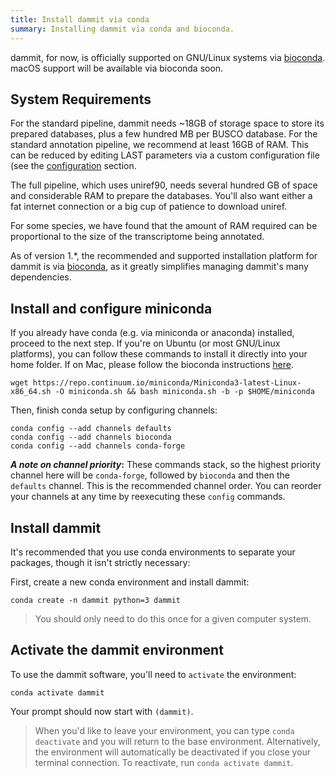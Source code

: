 ```yaml
---
title: Install dammit via conda
summary: Installing dammit via conda and bioconda.
---
```


dammit, for now, is officially supported on GNU/Linux systems via
[bioconda](https://bioconda.github.io/index.html). macOS support will be
available via bioconda soon.

## System Requirements

For the standard pipeline, dammit needs ~18GB of storage space to store its
prepared databases, plus a few hundred MB per BUSCO database. For the
standard annotation pipeline, we recommend at least 16GB of RAM. This can be
reduced by editing LAST parameters via a custom configuration file (see
the [configuration](configuration.md) section.

The full pipeline, which uses uniref90, needs several hundred GB of
space and considerable RAM to prepare the databases. You'll also want
either a fat internet connection or a big cup of patience to download
uniref.

For some species, we have found that the amount of RAM required can be proportional to the size of the transcriptome being annotated.


As of version 1.\*, the recommended and supported installation platform for 
dammit is via [bioconda](https://anaconda.org/bioconda/dammit), as it greatly
simplifies managing dammit's many dependencies.

## Install and configure miniconda

If you already have conda (e.g. via miniconda or anaconda) installed, 
proceed to the next step. If you're on Ubuntu (or most GNU/Linux platforms),
you can follow these commands to install it directly into your home folder.
If on Mac, please follow the bioconda instructions [here](https://bioconda.github.io/user/install.html).

    wget https://repo.continuum.io/miniconda/Miniconda3-latest-Linux-x86_64.sh -O miniconda.sh && bash miniconda.sh -b -p $HOME/miniconda

Then, finish conda setup by configuring channels:

    conda config --add channels defaults
    conda config --add channels bioconda
    conda config --add channels conda-forge

**_A note on channel priority_:** 
These commands stack, so the highest priority channel here will be `conda-forge`, followed by `bioconda` and then the `defaults` channel. 
This is the recommended channel order. You can reorder your channels at any time by reexecuting these `config` commands.

## Install dammit

It's recommended that you use conda environments to
separate your packages, though it isn't strictly necessary:

First, create a new conda environment and install dammit:
    
    conda create -n dammit python=3 dammit

> You should only need to do this once for a given computer system.

## Activate the dammit environment

To use the dammit software, you'll need to `activate` the environment:
    
    conda activate dammit

Your prompt should now start with `(dammit)`.

> When you'd like to leave your environment, you can type `conda deactivate` and you will return to the base environment.
> Alternatively, the environment will automatically be deactivated if you close your terminal connection.
> To reactivate, run `conda activate dammit`.

